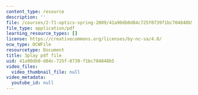 ```yaml
---
content_type: resource
description: ''
file: /courses/2-71-optics-spring-2009/41a90db0d84c725f0739f1bc704848b5_gAL5fCEBfac.pdf
file_type: application/pdf
learning_resource_types: []
license: https://creativecommons.org/licenses/by-nc-sa/4.0/
ocw_type: OCWFile
resourcetype: Document
title: 3play pdf file
uid: 41a90db0-d84c-725f-0739-f1bc704848b5
video_files:
  video_thumbnail_file: null
video_metadata:
  youtube_id: null
---
```


